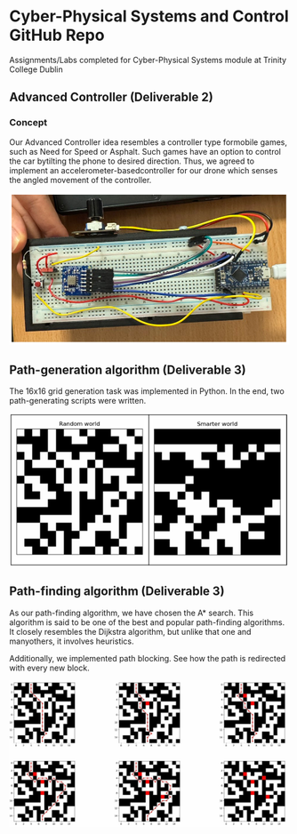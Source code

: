 # Cyber-Physical Systems and Control GitHub Repo

Assignments/Labs completed for Cyber-Physical Systems module at Trinity College Dublin

## Advanced Controller (Deliverable 2)

### Concept

Our Advanced Controller idea resembles a controller type formobile games, such as Need for Speed
or Asphalt. Such games have an option to control the car bytilting the phone to desired direction.
Thus, we agreed to implement an accelerometer-basedcontroller for our drone which senses the
angled movement of the controller. 

![Advanced Controller](figures/AdvancedController.png)

## Path-generation algorithm (Deliverable 3)

The 16x16 grid generation task was implemented in Python. In the end, two path-generating scripts were written.

![Generated Grids](figures/GeneratedGrids.png)

## Path-finding algorithm (Deliverable 3)

 As our path-finding algorithm, we have chosen the A* search. This algorithm is said to be one of the
 best and popular path-finding algorithms. It closely resembles the Dijkstra algorithm, but unlike that
 one and manyothers, it involves heuristics.  

 Additionally, we implemented path blocking. See how the path is redirected with every new block.

![Path Evolution](figures/PathEvolution.png)
